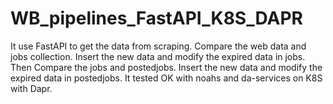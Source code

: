 # WB_pipelines_FastAPI_K8S_DAPR
It use FastAPI to get the data from scraping. Compare the web data and jobs collection. Insert the new data and modify the expired data in jobs. Then Compare the jobs and postedjobs. Insert the new data and modify the expired data in postedjobs. It tested OK with noahs and da-services on K8S with Dapr.
